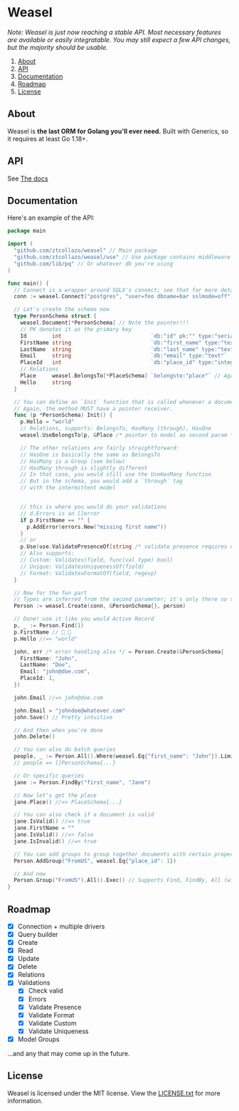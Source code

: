 # Weasel

*Note: Weasel is just now reaching a stable API. Most necessary features are available or easily integratable. You may still expect a few API changes, but the majority should be usable.*

1. [About](#about)
2. [API](#api)
3. [Documentation](#documentation)
4. [Roadmap](#roadmap)
5. [License](#license)

## About

Weasel is **the last ORM for Golang you'll ever need.** Built with Generics, so it requires at least Go 1.18+.

## API

See [The docs](https://go.dev/pkg/github.com/ztcollazo/weasel)

## Documentation

Here's an example of the API:

```go
package main

import (
  "github.com/ztcollazo/weasel" // Main package
  "github.com/ztcollazo/weasel/use" // Use package contains middleware and validations
  "github.com/lib/pq" // Or whatever db you're using
)

func main() {
  // Connect is a wrapper around SQLX's connect; see that for more details.
  conn := weasel.Connect("postgres", "user=foo dbname=bar sslmode=off")

  // Let's create the schema now
  type PersonSchema struct {
    weasel.Document[*PersonSchema] // Note the pointer!!!
    // PK denotes it as the primary key
    Id        int                            `db:"id" pk:"" type:"serial"`
    FirstName string                         `db:"first_name" type:"text"`
    LastName  string                         `db:"last_name" type:"text"`
    Email     string                         `db:"email" type:"text"`
    PlaceId   int                            `db:"place_id" type:"integer"`
    // Relations
    Place     weasel.BelongsTo[*PlaceSchema] `belongsto:"place"` // Again with the required pointer
    Hello     string
  }

  // You can define an `Init` function that is called whenever a document is created.
  // Again, the method MUST have a pointer receiver.
  func (p *PersonSchema) Init() {
    p.Hello = "world"
    // Relations, supports: BelongsTo, HasMany (through), HasOne
    weasel.UseBelongsTo(p, &Place /* pointer to model as second param */)

    // The other relations are fairly straightforward:
    // HasOne is basically the same as BelongsTo
    // HasMany is a Group (see below)
    // HasMany through is slightly different
    // In that case, you would still use the UseHasMany function
    // But in the schema, you would add a `through` tag
    // with the intermittent model


    // this is where you would do your validations
    // d.Errors is an []error
    if p.FirstName == "" {
      p.AddError(errors.New("missing first name"))
    }
    // or
    p.Use(use.ValidatePresenceOf[string /* validate presence requires data type */]("first_name"))
    // Also supports:
    // Custom: Validates(field, func(val type) bool)
    // Unique: ValidatesUniquenessOf(field)
    // Format: ValidatesFormatOf(field, regexp)
  }

  // Now for the fun part
  // Types are inferred from the second parameter; it's only there so that we can copy it
  Person := weasel.Create(conn, &PersonSchema{}, person)

  // Done! use it like you would Active Record
  p, _ := Person.Find(1)
  p.FirstName // 🤯 🥳
  p.Hello //=> "world"

  john, err /* error handling also */ = Person.Create(&PersonSchema{
    FirstName: "John",
    LastName: "Doe",
    Email: "john@doe.com",
    PlaceId: 1,
  })

  john.Email //=> john@doe.com

  john.Email = "johndoe@whatever.com"
  john.Save() // Pretty intuitive

  // And then when you're done
  john.Delete()

  // You can also do batch queries
  people, _ := Person.All().Where(weasel.Eq{"first_name": "John"}).Limit(3).Offset(6).Exec() // For built queries, make sure that you append exec.
  // people => []PersonSchema{...}

  // Or specific queries
  jane := Person.FindBy("first_name", "Jane")

  // Now let's get the place
  jane.Place() //=> PlaceSchema{...}

  // You can also check if a document is valid
  jane.IsValid() //=> true
  jane.FirstName = ""
  jane.IsValid() //=> false
  jane.IsInvalid() //=> true

  // You can add groups to group together documents with certain properties
  Person.AddGroup("FromUS", weasel.Eq{"place_id": 1})

  // And now
  Person.Group("FromUS").All().Exec() // Supports Find, FindBy, All (with same API)
}
```

## Roadmap

- [x] Connection + multiple drivers
- [X] Query builder
- [x] Create
- [x] Read
- [X] Update
- [X] Delete
- [X] Relations
- [X] Validations
  - [X] Check valid
  - [X] Errors
  - [X] Validate Presence
  - [X] Validate Format
  - [X] Validate Custom
  - [X] Validate Uniqueness
- [X] Model Groups

...and any that may come up in the future.

## License

Weasel is licensed under the MIT license. View the [LICENSE.txt](./LICENSE.txt) for more information.
